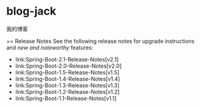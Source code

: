 # blog-jack
我的博客

== Release Notes
See the following release notes for upgrade instructions and _new and noteworthy_ features:

- link:Spring-Boot-2.1-Release-Notes[v2.1]
- link:Spring-Boot-2.0-Release-Notes[v2.0]
- link:Spring-Boot-1.5-Release-Notes[v1.5]
- link:Spring-Boot-1.4-Release-Notes[v1.4]
- link:Spring-Boot-1.3-Release-Notes[v1.3]
- link:Spring-Boot-1.2-Release-Notes[v1.2]
- link:Spring-Boot-1.1-Release-Notes[v1.1]

